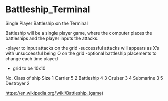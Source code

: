 # Battleship_Terminal
Single Player Battleship on the Terminal

Battleship will be a single player game, where the computer places the battleships and the player inputs the attacks.

-player to input attacks on the grid
-successful attacks will appears as X’s with unsuccessful being O on the grid
-optional battleship placements to change each time played
- grid to be 10x10

No.	Class of ship	Size
1	Carrier
5
2	Battleship
4
3	Cruiser
3
4	Submarine
3
5	Destroyer
2

https://en.wikipedia.org/wiki/Battleship_(game) 
